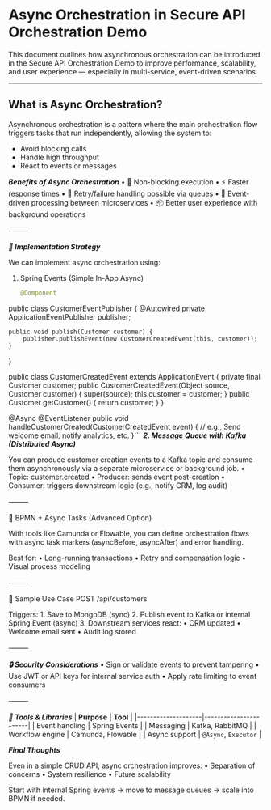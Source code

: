 # Async Orchestration in Secure API Orchestration Demo

This document outlines how asynchronous orchestration can be introduced in the Secure API Orchestration Demo to improve performance, scalability, and user experience — especially in multi-service, event-driven scenarios.

---

## What is Async Orchestration?

Asynchronous orchestration is a pattern where the main orchestration flow triggers tasks that run independently, allowing the system to:

- Avoid blocking calls  
- Handle high throughput  
- React to events or messages  

***Benefits of Async Orchestration***
	•	🚀 Non-blocking execution
	•	⚡ Faster response times
	•	🔁 Retry/failure handling possible via queues
	•	🔄 Event-driven processing between microservices
	•	📦 Better user experience with background operations

⸻

***🔄 Implementation Strategy***

We can implement async orchestration using:

1. Spring Events (Simple In-App Async)
   ```java
   @Component
public class CustomerEventPublisher {
    @Autowired private ApplicationEventPublisher publisher;

    public void publish(Customer customer) {
        publisher.publishEvent(new CustomerCreatedEvent(this, customer));
    }
}

public class CustomerCreatedEvent extends ApplicationEvent {
    private final Customer customer;
    public CustomerCreatedEvent(Object source, Customer customer) {
        super(source);
        this.customer = customer;
    }
    public Customer getCustomer() { return customer; }
}

@Async
@EventListener
public void handleCustomerCreated(CustomerCreatedEvent event) {
    // e.g., Send welcome email, notify analytics, etc.
}```
***2. Message Queue with Kafka (Distributed Async)***

You can produce customer creation events to a Kafka topic and consume them asynchronously via a separate microservice or background job.
	•	Topic: customer.created
	•	Producer: sends event post-creation
	•	Consumer: triggers downstream logic (e.g., notify CRM, log audit)

⸻

🔁 BPMN + Async Tasks (Advanced Option)

With tools like Camunda or Flowable, you can define orchestration flows with async task markers (asyncBefore, asyncAfter) and error handling.

Best for:
	•	Long-running transactions
	•	Retry and compensation logic
	•	Visual process modeling

⸻

🧪 Sample Use Case
POST /api/customers

Triggers:
	1.	Save to MongoDB (sync)
	2.	Publish event to Kafka or internal Spring Event (async)
	3.	Downstream services react:
	•	CRM updated
	•	Welcome email sent
	•	Audit log stored

⸻

***🔒 Security Considerations***
	•	Sign or validate events to prevent tampering
	•	Use JWT or API keys for internal service auth
	•	Apply rate limiting to event consumers

⸻

***🧰 Tools & Libraries***
| **Purpose**        | **Tool**              |
|--------------------|-----------------------|
| Event handling     | Spring Events         |
| Messaging          | Kafka, RabbitMQ       |
| Workflow engine    | Camunda, Flowable     |
| Async support      | `@Async`, `Executor`  |

***Final Thoughts***

Even in a simple CRUD API, async orchestration improves:
	•	Separation of concerns
	•	System resilience
	•	Future scalability

Start with internal Spring events → move to message queues → scale into BPMN if needed.

